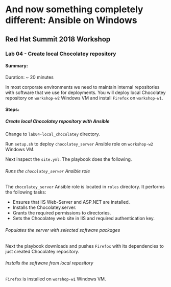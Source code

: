 # And now something completely different: Ansible on Windows
## Red Hat Summit 2018 Workshop
### Lab 04 - Create local Chocolatey repository

#### Summary:
Duration: ~ 20 minutes

In most corporate environments we need to maintain internal repositories with software that we use for deployments. You will deploy local Chocolatey repository on `workshop-w2` Windows VM and install `Firefox` on `workshop-w1`.

#### Steps:

##### Create local Chocolatey repository with Ansible

Change to `lab04-local_chocolatey` directory.

Run `setup.sh` to deploy `chocolatey_server` Ansible role on `workshop-w2` Windows VM.

Next inspect the `site.yml`. The playbook does the following.

###### Runs the `chocolatey_server` Ansible role

The `chocolatey_server` Ansible role is located in `roles` directory.
It performs the following tasks:
* Ensures that IIS Web-Server and ASP.NET are installed.
* Installs the Chocolatey.server.
* Grants the required permissions to directories.
* Sets the Chocolatey web site in IIS and required authentication key.

###### Populates the server with selected software packages

Next the playbook downloads and pushes `Firefox` with its dependencies to just created Chocolatey repository.

###### Installs the software from local repository

`Firefox` is installed on `worshop-w1` Windows VM.
